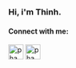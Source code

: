 ### Hi, i'm Thinh. 

<h4 align="left">Connect with me:</h4>

<a href="https://twitter.com/thinh7174" target="blank"><img align="center" src="https://cdn-icons.flaticon.com/png/512/3536/premium/3536424.png?token=exp=1634440842~hmac=8b2e53ac36bbb021e9359c73e29eda2b" alt="phamthinh" height="30" width="30" /></a>
<a href="https://www.linkedin.com/in/phamthinh127" target="blank"><img align="center" src="https://cdn-icons.flaticon.com/png/512/3536/premium/3536505.png?token=exp=1634440942~hmac=6939b667fbde90bf85331a132712de75" alt="phamthinh" height="30" width="30" /></a>
